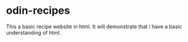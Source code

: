 # odin-recipes
This a basic recipe website in html.
It will demonstrate that i have a basic understanding of html.
